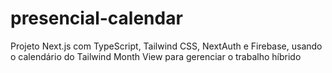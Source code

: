 
# presencial-calendar
 Projeto Next.js com TypeScript, Tailwind CSS, NextAuth e Firebase, usando o calendário do Tailwind Month View para gerenciar o trabalho híbrido
